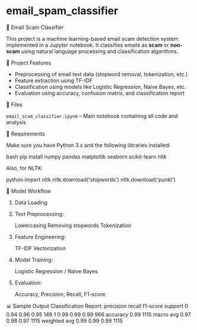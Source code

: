 # email_spam_classifier

📧 Email Scam Classifier

This project is a machine learning-based email scam detection system implemented in a Jupyter notebook. It classifies emails as **scam** or **non-scam** using natural language processing and classification algorithms.

🚀 Project Features

- Preprocessing of email text data (stopword removal, tokenization, etc.)
- Feature extraction using TF-IDF
- Classification using models like Logistic Regression, Naive Bayes, etc.
- Evaluation using accuracy, confusion matrix, and classification report

📂 Files

`email_scam_classifier.ipynb` – Main notebook containing all code and analysis

📌 Requirements

Make sure you have Python 3.x and the following libraries installed:

bash
pip install numpy pandas matplotlib seaborn scikit-learn nltk


Also, for NLTK:

python
import nltk
nltk.download('stopwords')
nltk.download('punkt')


🧠 Model Workflow

1. Data Loading
2. Text Preprocessing:

   Lowercasing
   Removing stopwords
   Tokenization
3. Feature Engineering:

   TF-IDF Vectorization
4. Model Training:

   Logistic Regression / Naive Bayes
5. Evaluation:

   Accuracy, Precision, Recall, F1-score

📊 Sample Output
Classification Report:
              precision    recall  f1-score   support
           0       0.94      0.96      0.95       149
           1       0.99      0.99      0.99       966
    accuracy                           0.99      1115
    macro avg      0.97      0.98      0.97      1115
    weighted avg   0.99      0.99      0.99      1115
